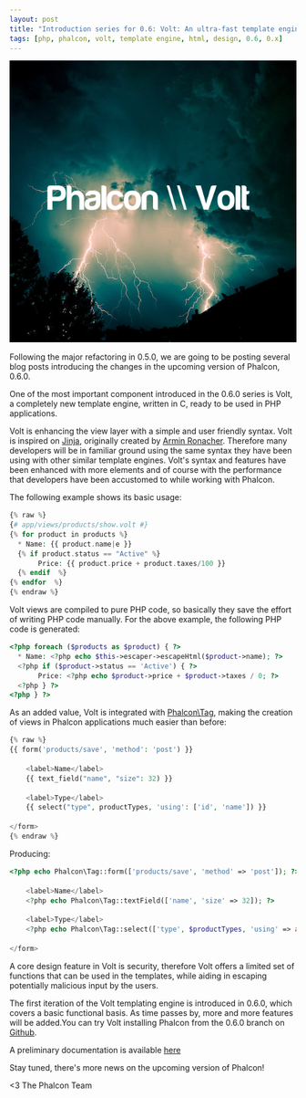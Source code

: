 ```yaml
---
layout: post
title: "Introduction series for 0.6: Volt: An ultra-fast template engine for Phalcon"
tags: [php, phalcon, volt, template engine, html, design, 0.6, 0.x]
---
```


![image](assets/files/2012-10-07-volt.jpg)

Following the major refactoring in 0.5.0, we are going to be posting several blog posts introducing the changes in the upcoming version of Phalcon, 0.6.0.

One of the most important component introduced in the 0.6.0 series is Volt, a completely new template engine, written in C, ready to be used in PHP applications.

<!--more-->
Volt is enhancing the view layer with a simple and user friendly syntax. Volt is inspired on [Jinja](http://jinja.pocoo.org/), originally created by [Armin Ronacher](https://github.com/vito/chyrp/wiki/Twig-Reference). Therefore many developers will be in familiar ground using the same syntax they have been using with other similar template engines. Volt's syntax and features have been enhanced with more elements and of course with the performance that developers have been accustomed to while working with Phalcon.

The following example shows its basic usage:

```php
{% raw %}
{# app/views/products/show.volt #}
{% for product in products %}
  * Name: {{ product.name|e }}
  {% if product.status == "Active" %}
       Price: {{ product.price + product.taxes/100 }}
  {% endif  %}
{% endfor  %}
{% endraw %}
```

Volt views are compiled to pure PHP code, so basically they save the effort of writing PHP code manually. For the above example, the following PHP code is generated:

```php
<?php foreach ($products as $product) { ?>
  * Name: <?php echo $this->escaper->escapeHtml($product->name); ?>
  <?php if ($product->status == 'Active') { ?>
       Price: <?php echo $product->price + $product->taxes / 0; ?>
  <?php } ?>
<?php } ?>
```

As an added value, Volt is integrated with [Phalcon\\Tag](https://docs.phalconphp.com/en/latest/reference/tags.html), making the creation of views in Phalcon applications much easier than before:

```php
{% raw %}
{{ form('products/save', 'method': 'post') }}

    <label>Name</label>
    {{ text_field("name", "size": 32) }}

    <label>Type</label>
    {{ select("type", productTypes, 'using': ['id', 'name']) }}

</form>
{% endraw %}
```

Producing:

```php
<?php echo Phalcon\Tag::form(['products/save', 'method' => 'post']); ?>

    <label>Name</label>
    <?php echo Phalcon\Tag::textField(['name', 'size' => 32]); ?>

    <label>Type</label>
    <?php echo Phalcon\Tag::select(['type', $productTypes, 'using' => array('id', 'name')]); ?>

</form>
```

A core design feature in Volt is security, therefore Volt offers a limited set of functions that can be used in the templates, while aiding in escaping potentially malicious input by the users.

The first iteration of the Volt templating engine is introduced in 0.6.0, which covers a basic functional basis. As time passes by, more and more features will be added.You can try Volt installing Phalcon from the 0.6.0 branch on [Github](https://github.com/phalcon/cphalcon).

A preliminary documentation is available [here](https://docs.phalconphp.com/en/0.6.0/reference/volt.html)

Stay tuned, there's more news on the upcoming version of Phalcon!


<3 The Phalcon Team

